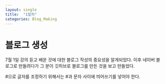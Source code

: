 ```yaml
---
layout: single
title:  "1일차"
categories: Blog_Making
---
```


# 블로그 생성

7월 1일 강의 듣고 배운 것에 대한 블로그 작성의 중요성을 알게되었다.
이후 네이버 블로그로 만들려다가 그 분이 깃허브로 블로그를 만든 것을 보고 만들었다.

#으로 글자를 조정하기 위해서는 #과 문자 사이에 띄어쓰기를 넣어야 한다.

